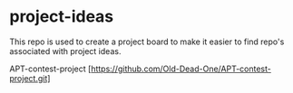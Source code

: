 # project-ideas
This repo is used to create a project board to make it easier to find repo's associated with project ideas.

APT-contest-project [https://github.com/Old-Dead-One/APT-contest-project.git]
